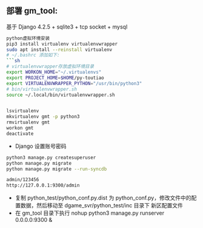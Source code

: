 ## 部署 gm_tool:

基于 Django 4.2.5 + sqlite3 + tcp socket + mysql

````sh
python虚拟环境安装
pip3 install virtualenv virtualenvwrapper
sudo apt install --reinstall virtualenv
# ~/.bashrc 添加如下:
```sh
# virtualenvwrapper存放虚拟环境目录
export WORKON_HOME="~/.virtualenvs"
export PROJECT_HOME=$HOME/py-toutiao
export VIRTUALENVWRAPPER_PYTHON="/usr/bin/python3"
# bin/virtualenvwrapper.sh
source ~/.local/bin/virtualenvwrapper.sh


lsvirtualenv
mkvirtualenv gmt -p python3
rmvirtualenv gmt
workon gmt
deactivate

````

- Django 设置账号密码

```sh
python3 manage.py createsuperuser
python manage.py migrate
python manage.py migrate --run-syncdb

admin/123456
http://127.0.0.1:9300/admin
```

- 复制 python_test/python_conf.py.dist 为 python_conf.py，修改文件中的配置数据，然后移动至 dgame_svr/python_test/inc 目录下 新区配置文件
- 在 gm_tool 目录下执行 nohup python3 manage.py runserver 0.0.0.0:9300 &
